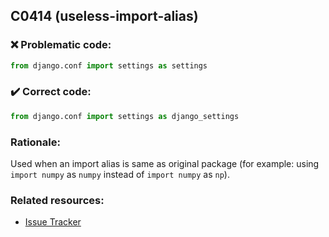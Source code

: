 ## C0414 (useless-import-alias)

### :x: Problematic code:

```python
from django.conf import settings as settings
```

### :heavy_check_mark: Correct code:

```python
from django.conf import settings as django_settings
```

### Rationale:

Used when an import alias is same as original package (for example: using `import numpy`
as `numpy` instead of `import numpy` as `np`).

### Related resources:

- [Issue Tracker](https://github.com/PyCQA/pylint/issues?q=is%3Aissue+%22useless-import-alias%22+OR+%22C0414%22)
